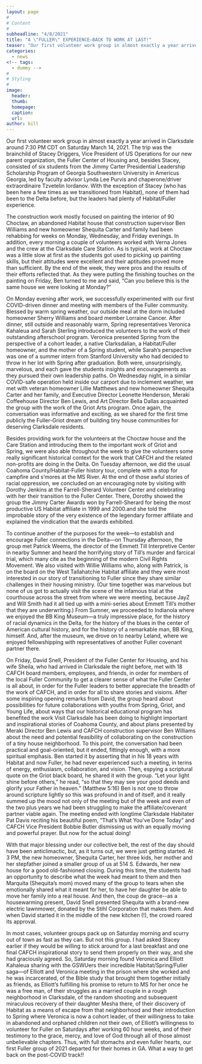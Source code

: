 ```yaml
---
layout: page
#
# Content
#
subheadline: "4/8/2021"
title: "A \"FULLER\" EXPERIENCE—BACK TO WORK AT LAST!"
teaser: "Our first volunteer work group in almost exactly a year arrived in Clarksdale around 7:30 PM CDT on Saturday March 14, 2021.  The trip was the brainchild of Stacey Driggers, Vice President of US Operations for our new parent organization..."
categories:
  - news
<!-- tags:
  - dummy -->
#
# Styling
#
image:
  header:
  thumb:
  homepage:
  caption:
  url:
author: bill
---
```

Our first volunteer work group in almost exactly a year arrived in
Clarksdale around 7:30 PM CDT on Saturday March 14, 2021.  The trip was
the brainchild of Stacey Driggers, Vice President of US Operations for our
new parent organization, the Fuller Center of Housing and, besides Stacey,
consisted of six students from the Jimmy Carter Presidential Leadership
Scholarship Program of Georgia Southwestern University in Americus Georgia,
led by faculty advisor Lynda Lee Purvis and chaperone/driver extraordinaire
Tzvetelin Iordanov.  With the exception of Stacey (who has been here a few
times as we transitioned from Habitat), none of them had been to the Delta
before, but the leaders had plenty of Habitat/Fuller experience.

The construction work mostly focused on painting the interior of 90 Choctaw,
an abandoned Habitat house that construction supervisor Ben Williams and new
homeowner Shequita Carter and family had been rehabbing for weeks on Monday,
Wednesday, and Friday evenings.  In addition, every morning a couple of
volunteers worked with Verna Jones and the crew at the Clarksdale Care Station.
As is typical, work at Choctaw was a little slow at first as the students
got used to picking up painting skills, but their attitudes were excellent
and their aptitudes proved more than sufficient. By the end of the week,
they were pros and the results of their efforts reflected that.  As they were
putting the finishing touches on the painting on Friday, Ben turned to me and
said, “Can you believe this is the same house we were looking at Monday?”

On Monday evening after work, we successfully experimented with our first
COVID-driven dinner and meeting with members of the Fuller community.
Blessed by warm spring weather, our outside meal at the dorm included
homeowner Sherry Williams and board member Lorraine Cancer.  After dinner,
still outside and reasonably warm, Spring representatives Veronica Kahaleua
and Sarah Sterling introduced the volunteers to the work of their outstanding
afterschool program.  Veronica presented Spring from the perspective of a
cohort leader, a native Clarksdalian, a Habitat/Fuller homeowner, and the
mother of a Spring student, while Sarah’s perspective was one of a summer
intern from Stanford University who had decided to throw in her lot with
Spring after graduation.  Both were, unsurprisingly, marvelous, and each
gave the students insights and encouragements as they pursued their own
leadership paths.  On Wednesday night, in a similar COVID-safe operation
held inside our carport due to inclement weather, we met with veteran
homeowner Lillie Matthews and new homeowner Shequita Carter and her family,
and Executive Director Leonette Henderson, Meraki Coffeehouse Director Ben
Lewis, and Art Director Bella Dallas acquainted the group with the work of
the Griot Arts program.  Once again, the conversation was informative and
exciting, as we shared for the first time publicly the Fuller-Griot dream
of building tiny house communities for deserving Clarksdale residents.

Besides providing work for the volunteers at the Choctaw house and the Care
Station and introducing them to the important work of Griot and Spring,
we were also able throughout the week to give the volunteers some really
significant historical context for the work that CAFCH and the related
non-profits are doing in the Delta. On Tuesday afternoon, we did the usual
Coahoma County/Habitat-Fuller history tour, complete with a stop for campfire
and s’mores at the MS River.  At the end of those awful stories of racial
oppression, we concluded on an encouraging note by visiting with Dorothy
Jenkins at the Farrell-Sherard Volunteer Center and celebrating with her
their transition to the Fuller Center.  There, Dorothy showed the group the
Jimmy Carter Awards won by Farrell-Sherard for being the most productive
US Habitat affiliate in 1999 and 2000.and she told the improbable story
of the very existence of the legendary former affiliate and explained the
vindication that the awards exhibited.

To continue another of the purposes for the week—to establish and encourage
Fuller connections in the Delta—on Thursday afternoon, the group met Patrick
Weems, the director of the Emmett Till Interpretive Center in nearby Sumner and
heard the horrifying story of Till’s murder and farcical trial, which many
cite as the beginning of the modern Civil Rights Movement.  We also visited
with Willie Williams who, along with Patrick, is on the board on the West
Tallahatchie Habitat affiliate and they were most interested in our story of
transitioning to Fuller since they share similar challenges in their housing
ministry.  (Our time together was marvelous but none of us got to actually
visit the scene of the infamous trial at the courthouse across the street from
where we were meeting, because JayZ and Will Smith had it all tied up with a
mini-series about Emmett Till’s mother that they are underwriting.) From
Sumner, we proceeded to Indianola where we enjoyed the BB King Museum—a
truly impressive place, for the history of racial dynamics in the Delta,
for the history of the blues in the center of American cultural history,
and for the history of a remarkable man, BB King, himself.  And, after the
museum, we drove on to nearby Leland, where we enjoyed fellowshipping with
representatives of another Fuller covenant partner there.

On Friday, David Snell, President of the Fuller Center for Housing, and his
wife Sheila, who had arrived in Clarksdale the night before, met with 18 CAFCH
board members, employees, and friends, in order for members of the local Fuller
Community to get a clearer sense of what the Fuller Center is all about, in
order for the Fuller leaders to better appreciate the breadth of the work
of CAFCH, and in order for all to share stories and visions.  After some
inspiring opening remarks from David, the group heard about possibilities
for future collaborations with youths from Spring, Griot, and Young Life,
about ways that our historical educational program has benefited the work
Visit Clarksdale has been doing to highlight important and inspirational
stories of Coahoma County, and about plans presented by Meraki Director
Ben Lewis and CAFCH construction supervisor Ben Williams about the need
and potential feasibility of collaborating on the construction of a tiny
house neighborhood.  To this point, the conversation had been practical and
goal-oriented, but it ended, fittingly enough, with a more spiritual emphasis.
Ben started it by asserting that in his 18 years with Habitat and now Fuller,
he had never experienced such a meeting, in terms of energy, enthusiasm,
collaboration, and vision. Then, espying a scriptural quote on the Griot
black board, he shared it with the group.  “Let your light shine before
others,” he read, “so that they may see your good deeds and glorify your
Father in heaven.” (Matthew 5:16) Ben is not one to throw around scripture
lightly so this was profound in and of itself, and it really summed up the
mood not only of the meeting but of the week and even of the two plus years
we had been struggling to make the affiliate/covenant partner viable again.
The meeting ended with longtime Clarksdale Habitater Pat Davis reciting
his beautiful poem, “That’s What You’ve Done Today” and CAFCH Vice
President Bobbie Butler dismissing us with an equally moving and powerful
prayer.  But now for the actual doing!

With that major blessing under our collective belt, the rest of the day should
have been anticlimactic, but, as it turns out, we were just getting started.
At 3 PM, the new homeowner, Shequita Carter, her three kids, her mother and
her stepfather joined a smaller group of us at 514 S. Edwards, her new house
for a good old-fashioned closing.  During this time, the students had an
opportunity to describe what the week had meant to them and then Marquita
(Shequita’s mom) moved many of the group to tears when she emotionally
shared what it meant for her, to have her daughter be able to move her family
into a real house. And then, the coup de grace--as a housewarming present,
David Snell presented Shequita with a brand-new electric lawnmower, donated
by the Stihl Corporation that makes them.  And when David started it in the
middle of the new kitchen (!), the crowd roared its approval.

In most cases, volunteer groups pack up on Saturday morning and scurry
out of town as fast as they can.  But not this group.  I had asked Stacey
earlier if they would be willing to stick around for a last breakfast and
one final CAFCH inspirational story to send them properly on their way, and
she had graciously agreed.  So, Saturday morning found Veronica and Elliott
Kahaleua sharing with the GSWUers their incredible Habitat/Spring/Fuller
saga—of Elliott and Veronica meeting in the prison where she worked and he
was incarcerated, of the Bible study that brought them together initially
as friends, as Elliott’s fulfilling his promise to return to MS for her
once he was a free man, of their struggles as a married couple in a rough
neighborhood in Clarksdale, of the random shooting and subsequent miraculous
recovery of their daughter Mesha there, of their discovery of Habitat as
a means of escape from that neighborhood and their introduction to Spring
where Veronica is now a cohort leader, of their willingness to take in
abandoned and orphaned children not their own, of Elliott’s willingness to
volunteer for Fuller on Saturdays after working 60 hour weeks, and of their
testimony to the grace, mercy, and love of God through all of those almost
unbelievable chapters.  Thus, with full stomachs and even fuller hearts,
our first Fuller group of 2021 departed for their homes in GA.  What a way
to get back on the post-COVID track!!

